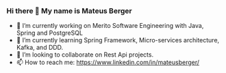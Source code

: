 ### Hi there 👋 My name is Mateus Berger

- 🔭 I’m currently working on Merito Software Engineering with Java, Spring and PostgreSQL
- 🌱 I’m currently learning Spring Framework, Micro-services architecture, Kafka, and DDD.
- 👯 I’m looking to collaborate on Rest Api projects.
- 📫 How to reach me: https://www.linkedin.com/in/mateusberger/
